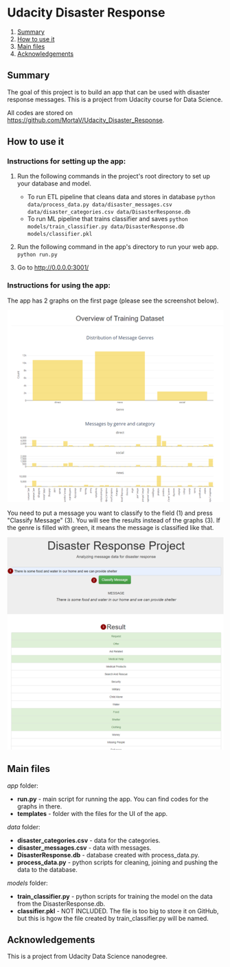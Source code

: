 # Udacity Disaster Response

1. [Summary](#summary)
2. [How to use it](#how-to-use-it)
3. [Main files](#main-files)
6. [Acknowledgements](#acknowledgements)

## Summary

The goal of this project is to build an app that can be used with disaster response messages. This is a project from Udacity course for Data Science.

All codes are stored on https://github.com/MortaV/Udacity_Disaster_Response.

## How to use it

### Instructions for setting up the app:

1. Run the following commands in the project's root directory to set up your database and model.

    - To run ETL pipeline that cleans data and stores in database
        `python data/process_data.py data/disaster_messages.csv data/disaster_categories.csv data/DisasterResponse.db`
    - To run ML pipeline that trains classifier and saves
        `python models/train_classifier.py data/DisasterResponse.db models/classifier.pkl`

2. Run the following command in the app's directory to run your web app.
    `python run.py`

3. Go to http://0.0.0.0:3001/

### Instructions for using the app:

The app has 2 graphs on the first page (please see the screenshot below).

![ScreenShot](/screenshots/data_analysis.png)

You need to put a message you want to classify to the field (1) and press "Classify Message" (3). You will see the results instead of the graphs (3). If the genre is filled with green, it means the message is classified like that.

![ScreenShot](/screenshots/messages.png)

## Main files

*app* folder:

- **run.py** - main script for running the app. You can find codes for the graphs in there.
- **templates** - folder with the files for the UI of the app.

*data* folder:

- **disaster_categories.csv** - data for the categories.
- **disaster_messages.csv** - data with messages.
- **DisasterResponse.db** - database created with process_data.py.
- **process_data.py** - python scripts for cleaning, joining and pushing the data to the database.

*models* folder:

- **train_classifier.py** - python scripts for training the model on the data from the DisasterResponse.db. 
- **classifier.pkl** - NOT INCLUDED. The file is too big to store it on GitHub, but this is hgow the file created by train_classifier.py will be named.

## Acknowledgements

This is a project from Udacity Data Science nanodegree.